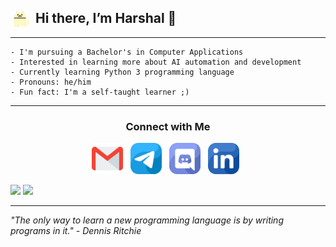 ## <img align="left" loading="lazy" src="readme-res/cats.gif" width="30" /> &nbsp; Hi there, I’m Harshal 👋

---
```
- I'm pursuing a Bachelor's in Computer Applications
- Interested in learning more about AI automation and development
- Currently learning Python 3 programming language
- Pronouns: he/him
- Fun fact: I'm a self-taught learner ;)
```
---

<div align="center">

### Connect with Me

[<img src="readme-res/gmail.png" height="50" />](mailto:harshalsawant2004h@gmail.com) &nbsp;
[<img src="readme-res/telegram.png" height="50" />](https://t.me/c0d3h01) &nbsp;
[<img src="readme-res/discord.png" height="50" />](https://discordapp.com/users/c0d3h01) &nbsp;
[<img src="readme-res/linkedin.png" height="50" />](https://discordapp.com/users/c0d3h01) &nbsp;

</div>

![](https://github-readme-stats.vercel.app/api?username=c0d3h01&bg_color=ffffff00&text_color=888888&hide_border=true&hide_title=true)
![](https://github-readme-stats.vercel.app/api/top-langs/?username=c0d3h01&bg_color=ffffff00&text_color=888888&hide_border=true&hide_title=true&layout=compact&exclude_repo=Samsung-Notes-Port,Samsung-Weather-Port,Samsung-Calculator-Port)

---

*"The only way to learn a new programming language is by writing programs in it." - Dennis Ritchie*
